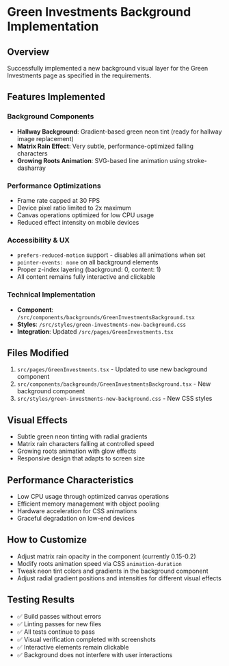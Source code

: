 # Green Investments Background Implementation

## Overview
Successfully implemented a new background visual layer for the Green Investments page as specified in the requirements.

## Features Implemented

### Background Components
- **Hallway Background**: Gradient-based green neon tint (ready for hallway image replacement)
- **Matrix Rain Effect**: Very subtle, performance-optimized falling characters
- **Growing Roots Animation**: SVG-based line animation using stroke-dasharray

### Performance Optimizations
- Frame rate capped at 30 FPS
- Device pixel ratio limited to 2x maximum
- Canvas operations optimized for low CPU usage
- Reduced effect intensity on mobile devices

### Accessibility & UX
- `prefers-reduced-motion` support - disables all animations when set
- `pointer-events: none` on all background elements
- Proper z-index layering (background: 0, content: 1)
- All content remains fully interactive and clickable

### Technical Implementation
- **Component**: `/src/components/backgrounds/GreenInvestmentsBackground.tsx`
- **Styles**: `/src/styles/green-investments-new-background.css`
- **Integration**: Updated `/src/pages/GreenInvestments.tsx`

## Files Modified
1. `src/pages/GreenInvestments.tsx` - Updated to use new background component
2. `src/components/backgrounds/GreenInvestmentsBackground.tsx` - New background component
3. `src/styles/green-investments-new-background.css` - New CSS styles

## Visual Effects
- Subtle green neon tinting with radial gradients
- Matrix rain characters falling at controlled speed
- Growing roots animation with glow effects
- Responsive design that adapts to screen size

## Performance Characteristics
- Low CPU usage through optimized canvas operations
- Efficient memory management with object pooling
- Hardware acceleration for CSS animations
- Graceful degradation on low-end devices

## How to Customize
- Adjust matrix rain opacity in the component (currently 0.15-0.2)
- Modify roots animation speed via CSS `animation-duration`
- Tweak neon tint colors and gradients in the background component
- Adjust radial gradient positions and intensities for different visual effects

## Testing Results
- ✅ Build passes without errors
- ✅ Linting passes for new files
- ✅ All tests continue to pass
- ✅ Visual verification completed with screenshots
- ✅ Interactive elements remain clickable
- ✅ Background does not interfere with user interactions